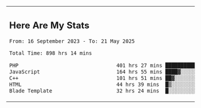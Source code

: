 <table border="0">
 <tr>
  <td>
      <h2>Here Are My Stats</h2>
 <!--START_SECTION:waka-->

```txt
From: 16 September 2023 - To: 21 May 2025

Total Time: 898 hrs 14 mins

PHP                                401 hrs 27 mins ███████████░░░░░░░░░░░░░░   44.17 %
JavaScript                         164 hrs 55 mins ████▓░░░░░░░░░░░░░░░░░░░░   18.15 %
C++                                101 hrs 51 mins ██▓░░░░░░░░░░░░░░░░░░░░░░   11.21 %
HTML                               44 hrs 39 mins  █▒░░░░░░░░░░░░░░░░░░░░░░░   04.91 %
Blade Template                     32 hrs 24 mins  █░░░░░░░░░░░░░░░░░░░░░░░░   03.57 %
```

<!--END_SECTION:waka-->
  </td>
    <td>
   <div align="start">
        <a href="https://open.spotify.com/user/dxso20he52f5d4ti73duavf95">
        <img width="200px" src="https://spotify-github-profile.kittinanx.com/api/view.svg?uid=dxso20he52f5d4ti73duavf95&cover_image=true&theme=default&show_offline=false&background_color=121212&interchange=false" alt="Spotify Now Playing">
    </a>
</div> 

  </td>
 </tr>

</table>





